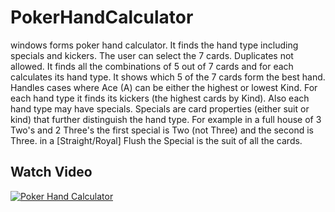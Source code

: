 # PokerHandCalculator
windows forms poker hand calculator. It finds the hand type including specials and kickers.
The user can select the 7 cards. Duplicates not allowed. It finds all the combinations of 5 out of 7 cards and for each calculates its hand type.
It shows which 5 of the 7 cards form the best hand.
Handles cases where Ace (A) can be either the highest or lowest Kind.
For each hand type it finds its kickers (the highest cards by Kind). Also each hand type may have specials. Specials are card properties (either suit or kind) that further distinguish the hand type.
For example
  in a full house of 3 Two's and 2 Three's the first special is Two (not Three) and the second is Three.
  in a [Straight/Royal] Flush the Special is the suit of all the cards.
  
## Watch Video

[![Poker Hand Calculator](http://img.youtube.com/vi/sMOM_9Z3g4U/0.jpg)](https://youtu.be/sMOM_9Z3g4U "Poker Hand Calculator")

